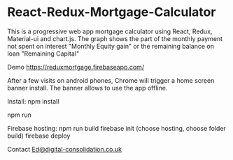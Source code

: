 # React-Redux-Mortgage-Calculator
This is a progressive web app mortgage calculator using React, Redux, Material-ui and chart.js.
The graph shows the part of the monthly payment not spent on interest "Monthly Equity gain" or the remaining balance on loan "Remaining Capital"  

Demo https://reduxmortgage.firebaseapp.com/

After a few visits on android phones, Chrome will trigger a home screen banner install.
The banner allows to use the app offline.

Install:
npm install

npm run

Firebase hosting:
npm run build
firebase init (choose hosting, choose folder build)
firebase deploy


Contact Ed@digital-consolidation.co.uk
